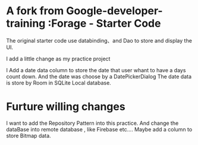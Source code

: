A fork from  Google-developer-training  :Forage - Starter Code
==================================
The original starter code use databinding、and Dao to store and display the UI.

I add a little change as my practice project

I Add a date data  column to store the date that user whant to have a days count down.
And the date was choose by a DatePickerDialog
The date data is store by Room in SQLite Local database.

Furture willing changes
=========================================
I want to add the Repository Pattern into this practice.
And change the dataBase into remote database , like Firebase etc....
Maybe add a column  to store Bitmap data. 
